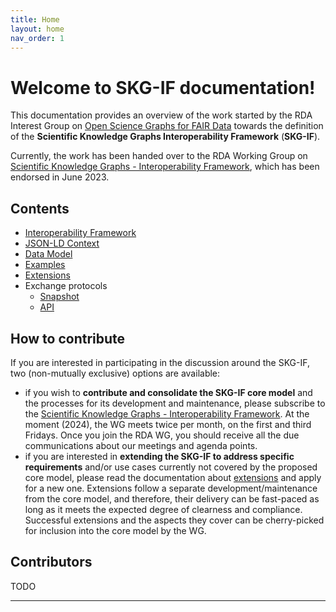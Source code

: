 ```yaml
---
title: Home
layout: home
nav_order: 1
---
```


# Welcome to SKG-IF documentation!

This documentation provides an overview of the work started by the RDA Interest Group on
[Open Science Graphs for FAIR Data] towards the definition of the **Scientific Knowledge Graphs Interoperability Framework** (**SKG-IF**).

Currently, the work has been handed over to the RDA Working Group on [Scientific Knowledge Graphs - Interoperability Framework], which has been endorsed in June 2023.
 

## Contents
- [Interoperability Framework]
- [JSON-LD Context]
- [Data Model]
- [Examples]
- [Extensions]
- Exchange protocols
    - [Snapshot]
    - [API]

    
## How to contribute
If you are interested in participating in the discussion around the SKG-IF, two (non-mutually exclusive) options are available:
- if you wish to **contribute and consolidate the SKG-IF core model** and the processes for its development and maintenance, please subscribe to the [Scientific Knowledge Graphs - Interoperability Framework]. At the moment (2024), the WG meets twice per month, on the first and third Fridays. Once you join the RDA WG, you should receive all the due communications about our meetings and agenda points. 
- if you are interested in **extending the SKG-IF to address specific requirements** and/or use cases currently not covered by the proposed core model, please read the documentation about [extensions] and apply for a new one. Extensions follow a separate development/maintenance from the core model, and therefore, their delivery can be fast-paced as long as it meets the expected degree of clearness and compliance. Successful extensions and the aspects they cover can be cherry-picked for inclusion into the core model by the WG.

## Contributors
TODO

----
[Open Science Graphs for FAIR Data]: https://www.rd-alliance.org/groups/open-science-graphs-fair-data-ig/activity/
[Scientific Knowledge Graphs - Interoperability Framework]: https://www.rd-alliance.org/groups/scientific-knowledge-graphs-interoperability-framework-skg-if-wg/activity/
[Interoperability Framework]: https://skg-if.github.io/interoperability-framework/
[Data Model]: https://skg-if.github.io/data-model/
[JSON-LD Context]: https://skg-if.github.io/context/
[Examples]: https://skg-if.github.io/examples/
[Extensions]: https://skg-if.github.io/extensions/
[Snapshot]: https://skg-if.github.io/snapshot/
[API]: https://skg-if.github.io/api/